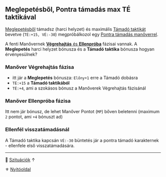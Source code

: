 ## Meglepetésből, Pontra támadás max TÉ taktikával

[Meglepetésből](../065_01_harci_helyzetek.md#meglepet%C3%A9s) támadsz (harci helyzet) és maximális [Támadó taktikát](../065_02_harci_taktikak.md#t%C3%A1mad%C3%B3-taktika) bevetve (`TÉ:+15, VÉ:-30`) megpróbálkozol egy [Pontra támadás manőverrel](../066_05_altalanos_manoverek.md#ter%C3%BCletre--pontra-t%C3%A1mad%C3%A1s).

A fenti Manővernek [**Végrehajtás** és **Ellenpróba**](../066_04_manover_vegbevitele.md) fázisai vannak. A **Meglepetés** harci helyzet bónusza és a **Támadó taktika** bónusza hogyan érvényesülnek?

### Manőver **Végrehajtás** fázisa

- itt jár a **Meglepetés** bónusza: `Előny+1` erre a Támadó dobásra
- `TÉ:+15` a **Támadó taktikából**
- `TÉ:+4`, ami a szokásos bónusz a Manőverek Végrehajtás fázisánál

### Manőver **Ellenpróba** fázisa

Itt nem jár bónusz, de lehet Manőver Pontot (`MP`) bőven beletenni (maximum `2` pontot, ami `+4` bónuszt ad)

### Ellenfél visszatámadásnál

A Támadó taktika kapcsán `VÉ:-30` büntetés jár a pontra támadó karakternek - ellenfele első visszatámadására. 

---

🔗 [Szituációk](../160_szituaciok.md) ↑

⚜️ [Nyitóoldal](../start.md#16-szitu%C3%A1ci%C3%B3k)